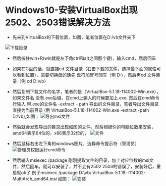 # Windows10-安装VirtualBox出现2502、2503错误解决方法 

*  先来到VirtualBox的下载位置，如图，笔者位置在D:/vb文件夹下

![下载目录](http://upload-images.jianshu.io/upload_images/1709375-fb4adb6c4e47d3ee.png?imageMogr2/auto-orient/strip%7CimageView2/2/w/1240)

*  然后按住win+R(win就是左下角ctrl和alt之间那个键)，输入cmd，然后回车

*  如果在C盘的话，就直接cd 文件目录（右击下载的文件，选择最下面的属性可以看到位置），需要切换盘的话先 盘符加冒号回车（例  D:），然后再cd 文件目录（例 cd D:\vb）

*  然后复制下载文件的名字，笔者的是（VirtualBox-5.1.18-114002-Win.exe），如果文件名 没有.exe后缀，在cmd上输入的时候要加上.exe, 然后在cmd命令行输入  带.exe的文件名 -extract - path 导出的文件目录，笔者导出文件目录直接为当前目录  (例 VirtualBox-5.1.18-114002-Win.exe -extract -path D:\vb),如图：
![导出msi文件](http://upload-images.jianshu.io/upload_images/1709375-cefaf60c8b589bab.png?imageMogr2/auto-orient/strip%7CimageView2/2/w/1240)

*  然后就会发现导出的目录出现如图的文件，然后根据你的电脑位数来安装，amd64表示64位的，x86表示32位的，
![文件](http://upload-images.jianshu.io/upload_images/1709375-cb658c5fa4c91bdf.png?imageMogr2/auto-orient/strip%7CimageView2/2/w/1240)

*  然后鼠标右击左下角的windows图片，选择命令提示符（管理员）  
![管理员权限运行cmd命令](http://upload-images.jianshu.io/upload_images/1709375-11c928d196d1af7f.png?imageMogr2/auto-orient/strip%7CimageView2/2/w/1240)

*  然后输入msiexec  /package 刚刚提取文件的目录，加上对应位数的msi文件，然后回车，就可以安装了，并不会有2502 2503的错误了，安装好后，重启就ok了
   例子msiexec /package D:\vb\ VirtualBox-5.1.18-r114002-MultiArch_amd64.msi 
   如图：
![安装](http://upload-images.jianshu.io/upload_images/1709375-ec5b8c259720d0df.png?imageMogr2/auto-orient/strip%7CimageView2/2/w/1240)
